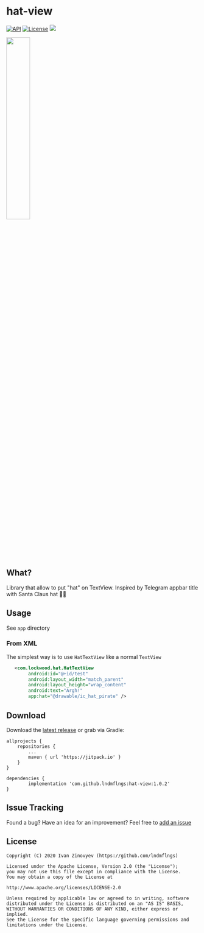# hat-view

[![API](https://img.shields.io/badge/API-15%2B-blue.svg?style=flat)](https://android-arsenal.com/api?level=15)
[![License](https://img.shields.io/badge/license-Apache%202-red.svg?style=flat)](https://www.apache.org/licenses/LICENSE-2.0)
[![](https://jitpack.io/v/lndmflngs/hat-view.svg)](https://jitpack.io/#lndmflngs/hat-view)

<img src="https://github.com/lndmflngs/hat-view/blob/master/screenshots/1.png?raw=true" width="35%" />

## What?
Library that allow to put "hat" on TextView. Inspired by Telegram appbar title with Santa Claus hat 🎅🏻

## Usage
See `app` directory

### From XML
The simplest way is to use `HatTextView` like a normal `TextView`
```xml
   <com.lockwood.hat.HatTextView
        android:id="@+id/test"
        android:layout_width="match_parent"
        android:layout_height="wrap_content"
        android:text="Argh!"
        app:hat="@drawable/ic_hat_pirate" />
```

## Download
Download the [latest release][1] or grab via Gradle:

```
allprojects {
	repositories {
		...
		maven { url 'https://jitpack.io' }
	}
}
```
```
dependencies {
    	implementation 'com.github.lndmflngs:hat-view:1.0.2'
}
```
## Issue Tracking
Found a bug? Have an idea for an improvement? Feel free to [add an issue](../../issues)

## License

```
Copyright (C) 2020 Ivan Zinovyev (https://github.com/lndmflngs)

Licensed under the Apache License, Version 2.0 (the "License");
you may not use this file except in compliance with the License.
You may obtain a copy of the License at

http://www.apache.org/licenses/LICENSE-2.0

Unless required by applicable law or agreed to in writing, software
distributed under the License is distributed on an "AS IS" BASIS,
WITHOUT WARRANTIES OR CONDITIONS OF ANY KIND, either express or implied.
See the License for the specific language governing permissions and
limitations under the License.
```
[1]: https://github.com/lndmflngs/hat-view/releases/latest
